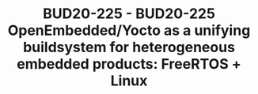 ---
categories:
- bud20
description: Systems with a mix of architectures on a single device are commonly found
  on embedded products nowadays, where each processor provides different functionality;
  allowing developers to achieve great performance, while minimizing power consumption
  and cost.<br>Where Linux can excel at providing driver compatibility, community
  support and availability of software packages, an RTOS such as FreeRTOS might be
  ideal to make important decisions guaranteeing maximum time to perform critical
  operations whilst requiring a smaller footprint.<br><br>Since both operating systems
  might be used on a single product, a single workflow to develop applications for
  them would be ideal, this talk will cover how, by using a meta-freertos layer and
  OpenEmbedded/Yocto Project, applications can be created (and tested) via classes
  and recipes for both FreeRTOS and Embedded Linux, along with the toolchain and an
  SDK.<br><br>To showcase its usage, a sample FreeRTOS application built along with
  a Linux image using the Yocto Project will be executed on QEMU (ARM) during the
  talk.
image:
  featured: 'true'
  path: https://static.linaro.org/connect/bud20/images/BUD20-225.png
session_id: BUD20-225
session_speakers:
- speaker_bio: ''
  speaker_company: ''
  speaker_image: ''
  speaker_name: Alejandro Enedino Hernandez Samaniego
  speaker_position: ''
  speaker_role: speaker
session_track: IoT and Embedded
tag: session
tags: IoT and Embedded
title: 'BUD20-225 - BUD20-225 OpenEmbedded/Yocto as a unifying buildsystem for heterogeneous
  embedded products: FreeRTOS + Linux'
---
